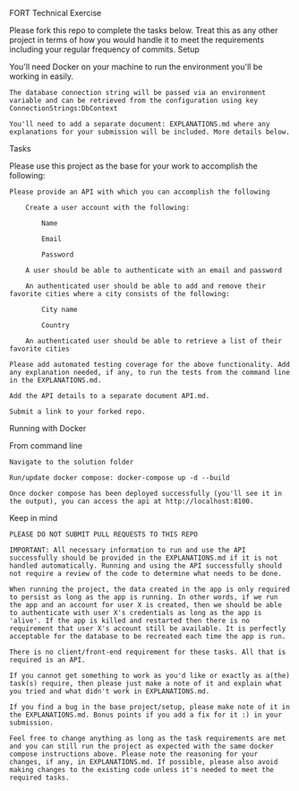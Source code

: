 FORT Technical Exercise

Please fork this repo to complete the tasks below. Treat this as any other project in terms of how you would handle it to meet the requirements including your regular frequency of commits.
Setup

You'll need Docker on your machine to run the environment you'll be working in easily.

    The database connection string will be passed via an environment variable and can be retrieved from the configuration using key ConnectionStrings:DbContext

    You'll need to add a separate document: EXPLANATIONS.md where any explanations for your submission will be included. More details below.

Tasks

Please use this project as the base for your work to accomplish the following:

    Please provide an API with which you can accomplish the following

        Create a user account with the following:

            Name

            Email

            Password

        A user should be able to authenticate with an email and password

        An authenticated user should be able to add and remove their favorite cities where a city consists of the following:

            City name

            Country

        An authenticated user should be able to retrieve a list of their favorite cities

    Please add automated testing coverage for the above functionality. Add any explanation needed, if any, to run the tests from the command line in the EXPLANATIONS.md.

    Add the API details to a separate document API.md.

    Submit a link to your forked repo.

Running with Docker

From command line

    Navigate to the solution folder

    Run/update docker compose: docker-compose up -d --build

    Once docker compose has been deployed successfully (you'll see it in the output), you can access the api at http://localhost:8100.

Keep in mind

    PLEASE DO NOT SUBMIT PULL REQUESTS TO THIS REPO

    IMPORTANT: All necessary information to run and use the API successfully should be provided in the EXPLANATIONS.md if it is not handled automatically. Running and using the API successfully should not require a review of the code to determine what needs to be done.

    When running the project, the data created in the app is only required to persist as long as the app is running. In other words, if we run the app and an account for user X is created, then we should be able to authenticate with user X's credentials as long as the app is 'alive'. If the app is killed and restarted then there is no requirement that user X's account still be available. It is perfectly acceptable for the database to be recreated each time the app is run.

    There is no client/front-end requirement for these tasks. All that is required is an API.

    If you cannot get something to work as you'd like or exactly as a(the) task(s) require, then please just make a note of it and explain what you tried and what didn't work in EXPLANATIONS.md.

    If you find a bug in the base project/setup, please make note of it in the EXPLANATIONS.md. Bonus points if you add a fix for it :) in your submission.

    Feel free to change anything as long as the task requirements are met and you can still run the project as expected with the same docker compose instructions above. Please note the reasoning for your changes, if any, in EXPLANATIONS.md. If possible, please also avoid making changes to the existing code unless it's needed to meet the required tasks.
